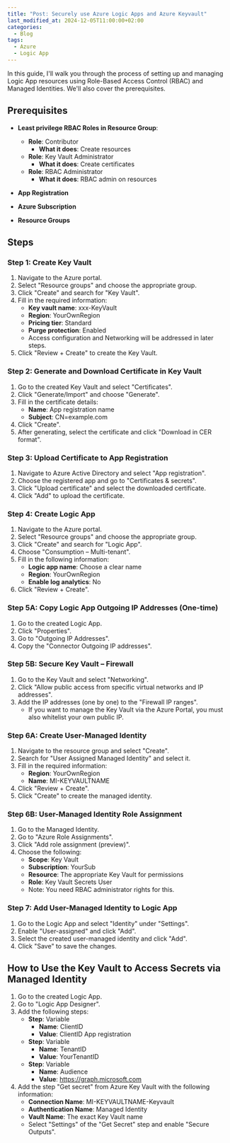 ```yaml
---
title: "Post: Securely use Azure Logic Apps and Azure Keyvault"
last_modified_at: 2024-12-05T11:00:00+02:00
categories:
  - Blog
tags:
  - Azure
  - Logic App
---
```


In this guide, I'll walk you through the process of setting up and managing Logic App resources using Role-Based Access Control (RBAC) and Managed Identities. We'll also cover the prerequisites.

## Prerequisites

- **Least privilege RBAC Roles in Resource Group**:
  - **Role**: Contributor
    - **What it does**: Create resources
  - **Role**: Key Vault Administrator
    - **What it does**: Create certificates
   - **Role**: RBAC Administrator
     - **What it does**: RBAC admin on resources

- **App Registration**
- **Azure Subscription**
- **Resource Groups**

## Steps

### Step 1: Create Key Vault

1. Navigate to the Azure portal.
2. Select "Resource groups" and choose the appropriate group.
3. Click "Create" and search for "Key Vault".
4. Fill in the required information:
   - **Key vault name**: xxx-KeyVault
   - **Region**: YourOwnRegion
   - **Pricing tier**: Standard
   - **Purge protection**: Enabled
   - Access configuration and Networking will be addressed in later steps.
5. Click "Review + Create" to create the Key Vault.

### Step 2: Generate and Download Certificate in Key Vault

1. Go to the created Key Vault and select "Certificates".
2. Click "Generate/Import" and choose "Generate".
3. Fill in the certificate details:
   - **Name**: App registration name
   - **Subject**: CN=example.com
4. Click "Create".
5. After generating, select the certificate and click "Download in CER format".

### Step 3: Upload Certificate to App Registration

1. Navigate to Azure Active Directory and select "App registration".
2. Choose the registered app and go to "Certificates & secrets".
3. Click "Upload certificate" and select the downloaded certificate.
4. Click "Add" to upload the certificate.

### Step 4: Create Logic App

1. Navigate to the Azure portal.
2. Select "Resource groups" and choose the appropriate group.
3. Click "Create" and search for "Logic App".
4. Choose "Consumption – Multi-tenant".
5. Fill in the following information:
   - **Logic app name**: Choose a clear name
   - **Region**: YourOwnRegion
   - **Enable log analytics**: No
6. Click "Review + Create".

### Step 5A: Copy Logic App Outgoing IP Addresses (One-time)

1. Go to the created Logic App.
2. Click "Properties".
3. Go to "Outgoing IP Addresses".
4. Copy the "Connector Outgoing IP addresses".

### Step 5B: Secure Key Vault – Firewall

1. Go to the Key Vault and select "Networking".
2. Click "Allow public access from specific virtual networks and IP addresses".
3. Add the IP addresses (one by one) to the "Firewall IP ranges".
   - If you want to manage the Key Vault via the Azure Portal, you must also whitelist your own public IP.

### Step 6A: Create User-Managed Identity

1. Navigate to the resource group and select "Create".
2. Search for "User Assigned Managed Identity" and select it.
3. Fill in the required information:
   - **Region**: YourOwnRegion
   - **Name**: MI-KEYVAULTNAME
4. Click "Review + Create".
5. Click "Create" to create the managed identity.

### Step 6B: User-Managed Identity Role Assignment

1. Go to the Managed Identity.
2. Go to "Azure Role Assignments".
3. Click "Add role assignment (preview)".
4. Choose the following:
   - **Scope**: Key Vault
   - **Subscription**: YourSub
   - **Resource**: The appropriate Key Vault for permissions
   - **Role**: Key Vault Secrets User
   - Note: You need RBAC administrator rights for this.

### Step 7: Add User-Managed Identity to Logic App

1. Go to the Logic App and select "Identity" under "Settings".
2. Enable "User-assigned" and click "Add".
3. Select the created user-managed identity and click "Add".
4. Click "Save" to save the changes.

## How to Use the Key Vault to Access Secrets via Managed Identity

1. Go to the created Logic App.
2. Go to "Logic App Designer".
3. Add the following steps:
   - **Step**: Variable
     - **Name**: ClientID
     - **Value**: ClientID App registration
   - **Step**: Variable
     - **Name**: TenantID
     - **Value**: YourTenantID
   - **Step**: Variable
     - **Name**: Audience
     - **Value**: https://graph.microsoft.com
4. Add the step "Get secret" from Azure Key Vault with the following information:
   - **Connection Name**: MI-KEYVAULTNAME-Keyvault
   - **Authentication Name**: Managed Identity
   - **Vault Name**: The exact Key Vault name
   - Select "Settings" of the "Get Secret" step and enable "Secure Outputs".
